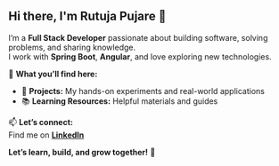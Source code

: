 ## Hi there, I'm Rutuja Pujare 👋  

I’m a **Full Stack Developer** passionate about building software, solving problems, and sharing knowledge.  
I work with **Spring Boot**, **Angular**, and love exploring new technologies.  

🔭 **What you’ll find here:**  
- 🚀 **Projects:** My hands-on experiments and real-world applications  
- 📚 **Learning Resources:** Helpful materials and guides

📫 **Let’s connect:**  
Find me on [**LinkedIn**](https://www.linkedin.com/in/rutujapujare/)

**Let’s learn, build, and grow together!** 🚀  
